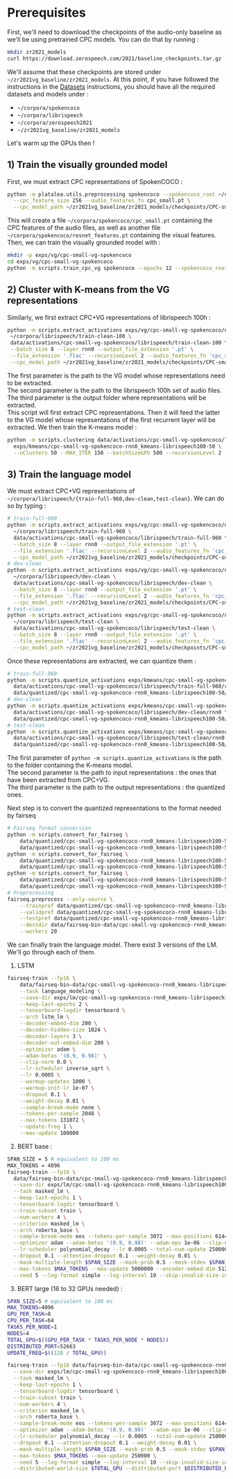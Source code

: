 # Prerequisites

First, we'll need to download the checkpoints of the audio-only baseline as we'll be using pretrained CPC models. 
You can do that by running :

```bash
mkdir zr2021_models
curl https://download.zerospeech.com/2021/baseline_checkpoints.tar.gz | tar xz zr2021_models
```

We'll assume that these checkpoints are stored under `~/zr2021vg_baseline/zr2021_models`.
At this point, if you have followed the instructions in the [Datasets](./docs/DATASETS.md) instructions, you should have all the required datasets and models under :

* `~/corpora/spokencoco`
* `~/corpora/librispeech`
* `~/corpora/zerospeech2021`
* `~/zr2021vg_baseline/zr2021_models`

Let's warm up the GPUs then !

## 1) Train the visually grounded model 

First, we must extract CPC representations of SpokenCOCO :

```bash
python -m platalea.utils.preprocessing spokencoco --spokencoco_root ~/corpora/spokencoco \
  --cpc_feature_size 256 --audio_features_fn cpc_small.pt \
  --cpc_model_path ~/zr2021vg_baseline/zr2021_models/checkpoints/CPC-small-kmeans50/cpc_ls100/checkpoint_170.pt
```

This will create a file `~/corpora/spokencoco/cpc_small.pt` containing the CPC features of the audio files, as well as another file `~/corpora/spokencoco/resnet_features.pt` containing the visual features.
Then, we can train the visually grounded model with :

```bash
mkdir -p exps/vg/cpc-small-vg-spokencoco
cd exps/vg/cpc-small-vg-spokencoco 
python -m scripts.train_cpc_vg spokencoco --epochs 12 --spokencoco_root ~/corpora/spokencoco --cpc_feature_size 256 --audio_features_fn cpc_small.pt
```

## 2) Cluster with K-means from the VG representations

Similarly, we first extract CPC+VG representations of librispeech 100h : 

 ```bash
python -m scripts.extract_activations exps/vg/cpc-small-vg-spokencoco/net.best.pt \
  ~/corpora/librispeech/train-clean-100 \
  data/activations/cpc-small-vg-spokencoco/librispeech/train-clean-100 \
  --batch_size 8 --layer rnn0 --output_file_extension '.pt' \
  --file_extension '.flac' --recursionLevel 2 --audio_features_fn 'cpc_small.pt' \
  --cpc_model_path ~/zr2021vg_baseline/zr2021_models/checkpoints/CPC-small-kmeans50/cpc_ls100/checkpoint_170.pt
```

The first parameter is the path to the VG model whose representations need to be extracted.\
The second parameter is the path to the librispeech 100h set of audio files.\
The third parameter is the output folder where representations will be extracted.\
This script will first extract CPC representations. Then it will feed the latter to the VG model whose representations of the first recurrent layer will be extracted.
We then train the K-means model :

```bash
python -m scripts.clustering data/activations/cpc-small-vg-spokencoco/librispeech/train-clean-100 \
  exps/kmeans/cpc-small-vg-spokencoco-rnn0_kmeans-librispeech100-50 \
  --nClusters 50 --MAX_ITER 150 --batchSizeGPU 500 --recursionLevel 2 --save
```

## 3) Train the language model

We must extract CPC+VG representations of `~/corpora/librispeech/{train-full-960,dev-clean,test-clean}`. We can do so by typing :

```bash
# train-full-960
python -m scripts.extract_activations exps/vg/cpc-small-vg-spokencoco/net.best.pt \
  ~/corpora/librispeech/train-full-960 \
  data/activations/cpc-small-vg-spokencoco/librispeech/train-full-960 \
  --batch_size 8 --layer rnn0 --output_file_extension '.pt' \
  --file_extension '.flac' --recursionLevel 2 --audio_features_fn 'cpc_small.pt' \
  --cpc_model_path ~/zr2021vg_baseline/zr2021_models/checkpoints/CPC-small-kmeans50/cpc_ls100/checkpoint_170.pt
# dev-clean
python -m scripts.extract_activations exps/vg/cpc-small-vg-spokencoco/net.best.pt \
  ~/corpora/librispeech/dev-clean \
  data/activations/cpc-small-vg-spokencoco/librispeech/dev-clean \
  --batch_size 8 --layer rnn0 --output_file_extension '.pt' \
  --file_extension '.flac' --recursionLevel 2 --audio_features_fn 'cpc_small.pt' \
  --cpc_model_path ~/zr2021vg_baseline/zr2021_models/checkpoints/CPC-small-kmeans50/cpc_ls100/checkpoint_170.pt
# test-clean
python -m scripts.extract_activations exps/vg/cpc-small-vg-spokencoco/net.best.pt \
  ~/corpora/librispeech/test-clean \
  data/activations/cpc-small-vg-spokencoco/librispeech/test-clean \
  --batch_size 8 --layer rnn0 --output_file_extension '.pt' \
  --file_extension '.flac' --recursionLevel 2 --audio_features_fn 'cpc_small.pt' \
  --cpc_model_path ~/zr2021vg_baseline/zr2021_models/checkpoints/CPC-small-kmeans50/cpc_ls100/checkpoint_170.pt
```

Once these representations are extracted, we can quantize them :

```bash
# train-full-960
python -m scripts.quantize_activations exps/kmeans/cpc-small-vg-spokencoco-rnn0_kmeans-librispeech100-50 \
  data/activations/cpc-small-vg-spokencoco/librispeech/train-full-960/rnn0 \
  data/quantized/cpc-small-vg-spokencoco-rnn0_kmeans-librispeech100-50/librispeech/train-full-960
# dev-clean
python -m scripts.quantize_activations exps/kmeans/cpc-small-vg-spokencoco-rnn0_kmeans-librispeech100-50 \
  data/activations/cpc-small-vg-spokencoco/librispeech/dev-clean/rnn0 \
  data/quantized/cpc-small-vg-spokencoco-rnn0_kmeans-librispeech100-50/librispeech/dev-clean
# test-clean
python -m scripts.quantize_activations exps/kmeans/cpc-small-vg-spokencoco-rnn0_kmeans-librispeech100-50 \
  data/activations/cpc-small-vg-spokencoco/librispeech/test-clean/rnn0 \
  data/quantized/cpc-small-vg-spokencoco-rnn0_kmeans-librispeech100-50/librispeech/test-clean
```

The first parameter of `python -m scripts.quantize_activations` is the path to the folder containing the K-means model.\
The second parameter is the path to input representations : the ones that have been extracted from CPC+VG.\
The third parameter is the path to the output representations : the quantized ones.

Next step is to convert the quantized representations to the format needed by fairseq

```bash
# Fairseq format conversion
python -m scripts.convert_for_fairseq \
    data/quantized/cpc-small-vg-spokencoco-rnn0_kmeans-librispeech100-50/librispeech/train-full-960/quantized_outputs.txt \
    data/quantized/cpc-small-vg-spokencoco-rnn0_kmeans-librispeech100-50/librispeech/train-full-960/fairseq.txt
python -m scripts.convert_for_fairseq \
    data/quantized/cpc-small-vg-spokencoco-rnn0_kmeans-librispeech100-50/librispeech/dev-clean/quantized_outputs.txt \
    data/quantized/cpc-small-vg-spokencoco-rnn0_kmeans-librispeech100-50/librispeech/dev-clean/fairseq.txt
python -m scripts.convert_for_fairseq \
    data/quantized/cpc-small-vg-spokencoco-rnn0_kmeans-librispeech100-50/librispeech/test-clean/quantized_outputs.txt \
    data/quantized/cpc-small-vg-spokencoco-rnn0_kmeans-librispeech100-50/librispeech/test-clean/fairseq.txt
# Preprocessing
fairseq.preprocess --only-source \
    --trainpref data/quantized/cpc-small-vg-spokencoco-rnn0_kmeans-librispeech100-50/librispeech/train-full-960/fairseq.txt \
    --validpref data/quantized/cpc-small-vg-spokencoco-rnn0_kmeans-librispeech100-50/librispeech/dev-clean/fairseq.txt \
    --testpref data/quantized/cpc-small-vg-spokencoco-rnn0_kmeans-librispeech100-50/librispeech/test-clean/fairseq.txt \
    --destdir data/fairseq-bin-data/cpc-small-vg-spokencoco-rnn0_kmeans-librispeech100-50/librispeech/train-full-960 \
    --workers 20
```

We can finally train the language model. There exist 3 versions of the LM. We'll go through each of them.

1) LSTM

```bash
fairseq-train --fp16 \
    data/fairseq-bin-data/cpc-small-vg-spokencoco-rnn0_kmeans-librispeech100-50/librispeech/train-full-960 \
    --task language_modeling \
    --save-dir exps/lm/cpc-small-vg-spokencoco-rnn0_kmeans-librispeech100-50_lm-lstm-librispeech-full-960 \
    --keep-last-epochs 2 \
    --tensorboard-logdir tensorboard \
    --arch lstm_lm \
    --decoder-embed-dim 200 \
    --decoder-hidden-size 1024 \
    --decoder-layers 3 \
    --decoder-out-embed-dim 200 \
    --optimizer adam \
    --adam-betas '(0.9, 0.98)' \
    --clip-norm 0.0 \
    --lr-scheduler inverse_sqrt \
    --lr 0.0005 \
    --warmup-updates 1000 \
    --warmup-init-lr 1e-07 \
    --dropout 0.1 \
    --weight-decay 0.01 \
    --sample-break-mode none \
    --tokens-per-sample 2048 \
    --max-tokens 131072 \
    --update-freq 1 \
    --max-update 100000
```

2) BERT base :

```bash
SPAN_SIZE = 5 # equivalent to 100 ms
MAX_TOKENS = 4096
fairseq-train --fp16 \
  data/fairseq-bin-data/cpc-small-vg-spokencoco-rnn0_kmeans-librispeech100-50/librispeech/train-full-960 \
  --save-dir exps/lm/cpc-small-vg-spokencoco-rnn0_kmeans-librispeech100-50_lm-bert_small-librispeech-full-960\
  --task masked_lm \
  --keep-last-epochs 1 \
  --tensorboard-logdir tensorboard \
  --train-subset train \
  --num-workers 4 \
  --criterion masked_lm \
  --arch roberta_base \
  --sample-break-mode eos --tokens-per-sample 3072 --max-positions 6144 \
  --optimizer adam --adam-betas '(0.9, 0.98)' --adam-eps 1e-06 --clip-norm 0.0 \
  --lr-scheduler polynomial_decay --lr 0.0005 --total-num-update 250000 --warmup-updates 10000 \
  --dropout 0.1 --attention-dropout 0.1 --weight-decay 0.01 \
  --mask-multiple-length $SPAN_SIZE --mask-prob 0.5 --mask-stdev $SPAN_SIZE \
  --max-tokens $MAX_TOKENS --max-update 5000000 --encoder-embed-dim 512 --encoder-ffn-embed-dim 2048 --encoder-attention-heads 8 --encoder-layers 8 \
  --seed 5 --log-format simple --log-interval 10 --skip-invalid-size-inputs-valid-test
```

3) BERT large (16 to 32 GPUs needed) :

```bash
SPAN_SIZE=5 # equivalent to 100 ms
MAX_TOKENS=4096
GPU_PER_TASK=8
CPU_PER_TASK=64
TASKS_PER_NODE=1
NODES=4
TOTAL_GPU=$((GPU_PER_TASK * TASKS_PER_NODE * NODES))
DISTRIBUTED_PORT=52663 
UPDATE_FREQ=$((128 / TOTAL_GPU))

fairseq-train --fp16 data/fairseq-bin-data/cpc-small-vg-spokencoco-rnn0_kmeans-librispeech100-50/librispeech/train-full-960 \
  --save-dir exps/lm/cpc-small-vg-spokencoco-rnn0_kmeans-librispeech100-50_lm-bert_large-librispeech-full-960 \
  --task masked_lm \
  --keep-last-epochs 1 \
  --tensorboard-logdir tensorboard \
  --train-subset train \
  --num-workers 4 \
  --criterion masked_lm \
  --arch roberta_base \
  --sample-break-mode eos --tokens-per-sample 3072 --max-positions 6144 \
  --optimizer adam --adam-betas '(0.9, 0.98)' --adam-eps 1e-06 --clip-norm 0.0 \
  --lr-scheduler polynomial_decay --lr 0.0005 --total-num-update 250000 --warmup-updates 10000 \
  --dropout 0.1 --attention-dropout 0.1 --weight-decay 0.01 \
  --mask-multiple-length $SPAN_SIZE --mask-prob 0.5 --mask-stdev $SPAN_SIZE \
  --max-tokens $MAX_TOKENS --max-update 250000 \
  --seed 5 --log-format simple --log-interval 10 --skip-invalid-size-inputs-valid-test \
  --distributed-world-size $TOTAL_GPU --distributed-port $DISTRIBUTED_PORT
```
